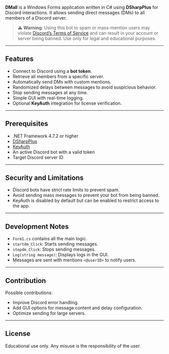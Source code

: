 **DMall** is a Windows Forms application written in C# using **DSharpPlus** for Discord interactions. It allows sending direct messages (DMs) to all members of a Discord server.

> ⚠️ **Warning**: Using this bot to spam or mass-mention users may violate [Discord’s Terms of Service](https://discord.com/terms) and can result in your account or server being banned. Use only for legal and educational purposes.

---

## Features

* Connect to Discord using a **bot token**.
* Retrieve all members from a specific server.
* Automatically send DMs with custom mentions.
* Randomized delays between messages to avoid suspicious behavior.
* Stop sending messages at any time.
* Simple GUI with real-time logging.
* Optional **KeyAuth** integration for license verification.

---

## Prerequisites

* .NET Framework 4.7.2 or higher
* [DSharpPlus](https://github.com/DSharpPlus/DSharpPlus)
* [KeyAuth](https://keyauth.com/)
* An active Discord bot with a valid token
* Target Discord server ID

---

## Security and Limitations

* Discord bots have strict rate limits to prevent spam.
* Avoid sending mass messages to prevent your bot from being banned.
* KeyAuth is disabled by default but can be enabled to restrict access to the app.

---

## Development Notes

* `Form1.cs` contains all the main logic.
* `startdm_Click`: Starts sending messages.
* `stopdm_Click`: Stops sending messages.
* `Log(string message)`: Displays logs in the GUI.
* Messages are sent with mentions `<@userID>` to notify users.

---

## Contribution

Possible contributions:

* Improve Discord error handling.
* Add GUI options for message content and delay configuration.
* Optimize sending for large servers.

---

## License

Educational use only. Any misuse is the responsibility of the user.
